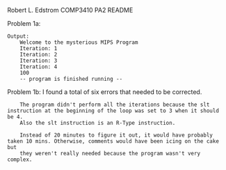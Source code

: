 Robert L. Edstrom
COMP3410 PA2
README

Problem 1a: 

	Output:		
		Welcome to the mysterious MIPS Program
		Iteration: 1
		Iteration: 2
		Iteration: 3
		Iteration: 4
		100
		-- program is finished running --

Problem 1b:
		I found a total of six errors that needed to be corrected.

		The program didn't perform all the iterations because the slt instruction at the beginning of the loop was set to 3 when it should be 4.
		Also the slt instruction is an R-Type instruction.

		Instead of 20 minutes to figure it out, it would have probably taken 10 mins. Otherwise, comments would have been icing on the cake but
		they weren't really needed because the program wasn't very complex.




